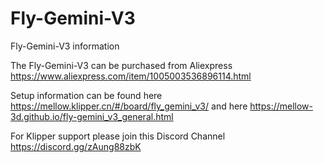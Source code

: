 # Fly-Gemini-V3
Fly-Gemini-V3 information

The Fly-Gemini-V3 can be purchased from Aliexpress https://www.aliexpress.com/item/1005003536896114.html

Setup information can be found here https://mellow.klipper.cn/#/board/fly_gemini_v3/ and here https://mellow-3d.github.io/fly-gemini_v3_general.html

For Klipper support please join this Discord Channel https://discord.gg/zAung88zbK
